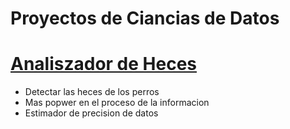 # Proyectos de Ciancias de Datos


# [Analiszador de Heces](https://github.com/Matish1/intento-de-crunch) 
* Detectar las heces de los perros 
* Mas popwer en el proceso de la informacion
* Estimador de precision de datos
